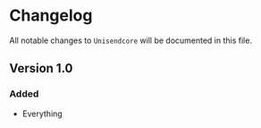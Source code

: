 # Changelog

All notable changes to `Unisendcore` will be documented in this file.

## Version 1.0

### Added
- Everything
